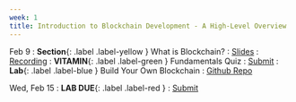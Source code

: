 ```yaml
---
week: 1
title: Introduction to Blockchain Development - A High-Level Overview
---
```


Feb 9
: **Section**{: .label .label-yellow } What is Blockchain?
  : [Slides](https://docs.google.com/presentation/d/1YwWCaatLVcMg-qEgWuvKmEHuDPI24kE_l5DFTkHXHYw/edit?usp=sharing)
    : [Recording](https://youtu.be/tYbL0r3Mtck)
: **VITAMIN**{: .label .label-green } Fundamentals Quiz
  : [Submit](https://forms.gle/7p6iJnve17FGoCNbA)
    <!-- : [Solutions](#) -->
: **Lab**{: .label .label-blue } Build Your Own Blockchain
  : [Github Repo](https://github.com/BerkeleyBlockchain/dev-decal-sp23/tree/master/hw1-Build%20a%20Blockchain%20in%20Python)

Wed, Feb 15
: **LAB DUE**{: .label .label-red } 
  : [Submit](https://forms.gle/JCxMEAG5wqaULsz6A)
